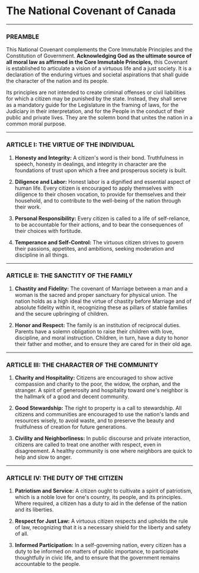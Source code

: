 # The National Covenant of Canada

---

### PREAMBLE
This National Covenant complements the Core Immutable Principles and the Constitution of Government. **Acknowledging God as the ultimate source of all moral law as affirmed in the Core Immutable Principles,** this Covenant is established to articulate a vision of a virtuous life and a just society. It is a declaration of the enduring virtues and societal aspirations that shall guide the character of the nation and its people.

Its principles are not intended to create criminal offenses or civil liabilities for which a citizen may be punished by the state. Instead, they shall serve as a mandatory guide for the Legislature in the framing of laws, for the Judiciary in their interpretation, and for the People in the conduct of their public and private lives. They are the solemn bond that unites the nation in a common moral purpose.

---

### ARTICLE I: THE VIRTUE OF THE INDIVIDUAL

1.  **Honesty and Integrity:** A citizen's word is their bond. Truthfulness in speech, honesty in dealings, and integrity in character are the foundations of trust upon which a free and prosperous society is built.

2.  **Diligence and Labor:** Honest labor is a dignified and essential aspect of human life. Every citizen is encouraged to apply themselves with diligence to their chosen vocation, to provide for themselves and their household, and to contribute to the well-being of the nation through their work.

3.  **Personal Responsibility:** Every citizen is called to a life of self-reliance, to be accountable for their actions, and to bear the consequences of their choices with fortitude.

4.  **Temperance and Self-Control:** The virtuous citizen strives to govern their passions, appetites, and ambitions, seeking moderation and discipline in all things.

---

### ARTICLE II: THE SANCTITY OF THE FAMILY

1.  **Chastity and Fidelity:** The covenant of Marriage between a man and a woman is the sacred and proper sanctuary for physical union. The nation holds as a high ideal the virtue of chastity before Marriage and of absolute fidelity within it, recognizing these as pillars of stable families and the secure upbringing of children.

2.  **Honor and Respect:** The family is an institution of reciprocal duties. Parents have a solemn obligation to raise their children with love, discipline, and moral instruction. Children, in turn, have a duty to honor their father and mother, and to ensure they are cared for in their old age.

---

### ARTICLE III: THE CHARACTER OF THE COMMUNITY

1.  **Charity and Hospitality:** Citizens are encouraged to show active compassion and charity to the poor, the widow, the orphan, and the stranger. A spirit of generosity and hospitality toward one's neighbor is the hallmark of a good and decent community.

2.  **Good Stewardship:** The right to property is a call to stewardship. All citizens and communities are encouraged to use the nation's lands and resources wisely, to avoid waste, and to preserve the beauty and fruitfulness of creation for future generations.

3.  **Civility and Neighborliness:** In public discourse and private interaction, citizens are called to treat one another with respect, even in disagreement. A healthy community is one where neighbors are quick to help and slow to anger.

---

### ARTICLE IV: THE DUTY OF THE CITIZEN

1.  **Patriotism and Service:** A citizen ought to cultivate a spirit of patriotism, which is a noble love for one's country, its people, and its principles. Where required, a citizen has a duty to aid in the defense of the nation and its liberties.

2.  **Respect for Just Law:** A virtuous citizen respects and upholds the rule of law, recognizing that it is a necessary shield for the liberty and safety of all.

3.  **Informed Participation:** In a self-governing nation, every citizen has a duty to be informed on matters of public importance, to participate thoughtfully in civic life, and to ensure that the government remains accountable to the people.
